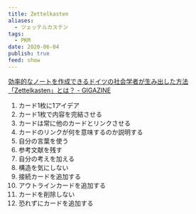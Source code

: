 ```yaml
---
title: Zettelkasten
aliases:
  - ツェッテルカステン
tags:
  - PKM
date: 2020-06-04
publish: true
feed: show
---
```


[効率的なノートを作成できるドイツの社会学者が生み出した方法「Zettelkasten」とは？ - GIGAZINE](https://gigazine.net/news/20200604-zettelkasten-note/)

1. カード1枚に1アイデア
2. カード1枚で内容を完結させる
3. カードは常に他のカードとリンクさせる
4. カードのリンクが何を意味するのか説明する
5. 自分の言葉を使う
6. 参考文献を残す
7. 自分の考えを加える
8. 構造を気にしない
9. 接続カードを追加する
10. アウトラインカードを追加する
11. カードを削除しない  
12. 恐れずにカードを追加する

